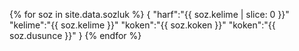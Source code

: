 {% for soz in site.data.sozluk %}
  {
    "harf":"{{ soz.kelime | slice: 0 }}"
    "kelime":"{{ soz.kelime }}"
    "koken":"{{ soz.koken }}"
    "koken":"{{ soz.dusunce }}"
  }
{% endfor %}
